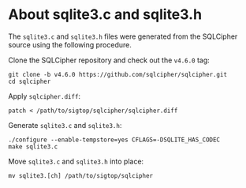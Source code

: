 # About sqlite3.c and sqlite3.h

The `sqlite3.c` and `sqlite3.h` files were generated from the SQLCipher source
using the following procedure.

Clone the SQLCipher repository and check out the `v4.6.0` tag:

	git clone -b v4.6.0 https://github.com/sqlcipher/sqlcipher.git
	cd sqlcipher

Apply `sqlcipher.diff`:

	patch < /path/to/sigtop/sqlcipher/sqlcipher.diff

Generate `sqlite3.c` and `sqlite3.h`:

	./configure --enable-tempstore=yes CFLAGS=-DSQLITE_HAS_CODEC
	make sqlite3.c

Move `sqlite3.c` and `sqlite3.h` into place:

	mv sqlite3.[ch] /path/to/sigtop/sqlcipher
